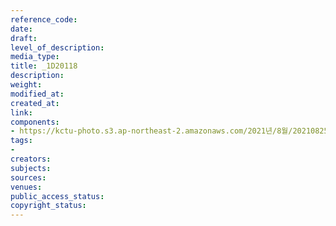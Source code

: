 ```yaml
---
reference_code: 
date: 
draft: 
level_of_description: 
media_type: 
title: _1D20118
description: 
weight: 
modified_at: 
created_at: 
link: 
components:
- https://kctu-photo.s3.ap-northeast-2.amazonaws.com/2021년/8월/20210825_하반기+총파업+대장정_대구/_1D20118.jpg
tags:
- 
creators: 
subjects: 
sources: 
venues: 
public_access_status: 
copyright_status: 
---
```

